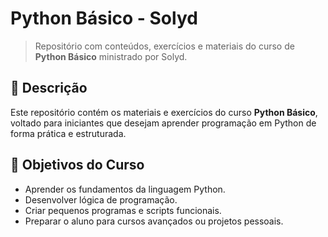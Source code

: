 # Python Básico - Solyd

> Repositório com conteúdos, exercícios e materiais do curso de **Python Básico** ministrado por Solyd.

## 📖 Descrição

Este repositório contém os materiais e exercícios do curso **Python Básico**, voltado para iniciantes que desejam aprender programação em Python de forma prática e estruturada.

## 🎯 Objetivos do Curso

- Aprender os fundamentos da linguagem Python.  
- Desenvolver lógica de programação.  
- Criar pequenos programas e scripts funcionais.  
- Preparar o aluno para cursos avançados ou projetos pessoais.
